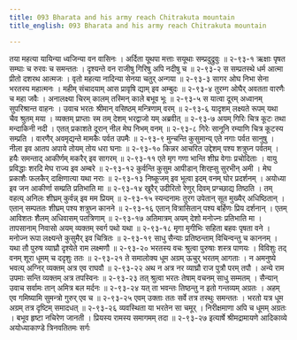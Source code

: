 ```yaml
---
title: 093 Bharata and his army reach Chitrakuta mountain
title_english: 093 Bharata and his army reach Chitrakuta mountain

---
```

<div class="audioEmbed"  caption="श्रीराम-हरिसीताराममूर्ति-घनपाठिभ्यां वचनम्" src="https://archive.org/download/Ramayana-recitation-Sriram-harisItArAmamUrti-Ghanapaati-v2/Kanda_2/Kanda_2_AYK-093-Rama_Shrama_Darshanam.mp3"></div>
तया महत्या यायिन्या ध्वजिन्या वन वासिनः ।  
अर्दिता यूथपा मत्ताः सयूथाः सम्प्रदुद्रुवुः ॥ २-९३-१  
ऋक्षाः पृषत सम्घाः च रुरवः च समन्ततः ।  
दृश्यन्ते वन राजीषु गिरिषु अपि नदीषु च ॥ २-९३-२  
स सम्प्रतस्थे धर्म आत्मा प्रीतो दशरथ आत्मजः ।  
वृतो महत्या नादिन्या सेनया चतुर् अन्गया ॥ २-९३-३  
सागर ओघ निभा सेना भरतस्य महात्मनः ।  
महीम् संचादयाम् आस प्रावृषि द्याम् इव अम्बुदः ॥ २-९३-४  
तुरम्ग ओघैर् अवतता वारणैः च महा जवैः ।  
अनालक्ष्या चिरम् कालम् तस्मिन् काले बभूव भूः ॥ २-९३-५  
स यात्वा दूरम् अध्वानम् सुपरिश्रान्त वाहनः ।  
उवाच भरतः श्रीमान् वसिष्ठम् मन्त्रिणाम् वरम् ॥ २-९३-६  
यादृशम् लक्ष्यते रूपम् यथा चैव श्रुतम् मया ।  
व्यक्तम् प्राप्ताः स्म तम् देशम् भरद्वाजो यम् अब्रवीत् ॥ २-९३-७  
अयम् गिरिः चित्र कूटः तथा मन्दाकिनी नदी ।  
एतत् प्रकाशते दूरान् नील मेघ निभम् वनम् ॥ २-९३-८  
गिरेः सानूनि रम्याणि चित्र कूटस्य सम्प्रति ।  
वारणैर् अवमृद्यन्ते मामकैः पर्वत उपमैः ॥ २-९३-९  
मुन्चन्ति कुसुमान्य् एते नगाः पर्वत सानुषु ।  
नीला इव आतप अपाये तोयम् तोय धरा घनाः ॥ २-९३-१०  
किन्नर आचरित उद्देशम् पश्य शत्रुघ्न पर्वतम् ।  
हयैः समन्ताद् आकीर्णम् मकरैर् इव सागरम् ॥ २-९३-११  
एते मृग गणा भान्ति शीघ्र वेगाः प्रचोदिताः ।  
वायु प्रविद्धाः शरदि मेघ राज्य इव अम्बरे ॥ २-९३-१२  
कुर्वन्ति कुसुम आपीडान् शिरह्सु सुरभीन् अमी ।  
मेघ प्रकाशैः फलकैर् दाक्षिणात्या यथा नराः ॥ २-९३-१३  
निष्कूजम् इव भूत्वा इदम् वनम् घोर प्रदर्शनम् ।  
अयोध्या इव जन आकीर्णा सम्प्रति प्रतिभाति मा ॥ २-९३-१४  
खुरैर् उदीरितो रेणुर् दिवम् प्रग्च्छाद्य तिष्ठति ।  
तम् वहत्य् अनिलः शीघ्रम् कुर्वन्न् इव मम प्रियम् ॥ २-९३-१५  
स्यन्दनामः तुरग उपेतान् सूत मुख्यैर् अधिष्ठितान् ।  
एतान् सम्पततः शीघ्रम् पश्य शत्रुघ्न कानने ॥ २-९३-१६  
एतान् वित्रासितान् पश्य बर्हिणः प्रिय दर्शनान् ।  
एतम् आविशतः शैलम् अधिवासम् पतत्रिणाम् ॥ २-९३-१७  
अतिमात्रम् अयम् देशो मनोज्नः प्रतिभाति मा ।  
तापसानाम् निवासो अयम् व्यक्तम् स्वर्ग पथो यथा ॥ २-९३-१८  
मृगा मृगीभिः सहिता बहवः पृषता वने ।  
मनोज्न रूपा लक्ष्यन्ते कुसुमैर् इव चित्रितः ॥ २-९३-१९  
साधु सैन्याः प्रतिष्ठन्ताम् विचिन्वन्तु च काननम् ।  
यथा तौ पुरुष व्याघ्रौ दृश्येते राम लक्ष्मणौ ॥ २-९३-२०  
भरतस्य वचः श्रुत्वा पुरुषाः शस्त्र पाणयः ।  
विविशुः तद् वनम् शूरा धूमम् च ददृशुः ततः ॥ २-९३-२१  
ते समालोक्य धूम अग्रम् ऊचुर् भरतम् आगताः ।  
न अमनुष्ये भवत्य् अग्निर् व्यक्तम् अत्र एव राघवौ ॥ २-९३-२२  
अथ न अत्र नर व्याघ्रौ राज पुत्रौ परम् तपौ ।  
अन्ये राम उपमाः सन्ति व्यक्तम् अत्र तपस्विनः ॥ २-९३-२३  
तत् श्रुत्वा भरतः तेषाम् वचनम् साधु सम्मतम् ।  
सैन्यान् उवाच सर्वामः तान् अमित्र बल मर्दनः ॥ २-९३-२४  
यत् ता भवन्तः तिष्ठन्तु न इतो गन्तव्यम् अग्रतः ।  
अहम् एव गमिष्यामि सुमन्त्रो गुरुर् एव च ॥ २-९३-२५  
एवम् उक्ताः ततः सर्वे तत्र तस्थुः समन्ततः ।  
भरतो यत्र धूम अग्रम् तत्र दृष्टिम् समादधत् ॥ २-९३-२६  
व्यवस्थिता या भरतेन सा चमूर् ।  
निरीक्षमाणा अपि च धूमम् अग्रतः ।  
बभूव हृष्टा नचिरेण जानती ।  
प्रियस्य रामस्य समागमम् तदा ॥ २-९३-२७  
इत्यार्षे श्रीमद्रामायणे आदिकाव्ये अयोध्याकाण्डे त्रिनवतितमः सर्गः